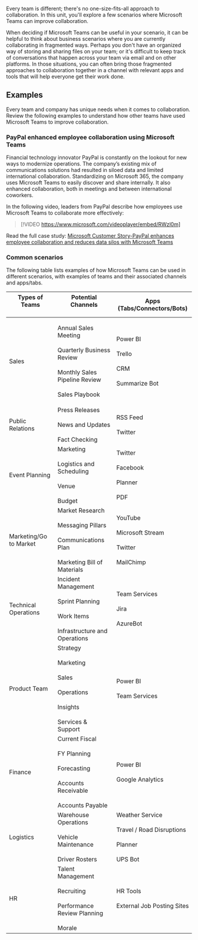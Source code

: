 Every team is different; there's no one-size-fits-all approach to collaboration. In this unit, you'll explore a few scenarios where Microsoft Teams can improve collaboration.

When deciding if Microsoft Teams can be useful in your scenario, it can be helpful to think about business scenarios where you are currently collaborating in fragmented ways. Perhaps you don't have an organized way of storing and sharing files on your team; or it's difficult to keep track of conversations that happen across your team via email and on other platforms. In those situations, you can often bring those fragmented approaches to collaboration together in a channel with relevant apps and tools that will help everyone get their work done.

## Examples

Every team and company has unique needs when it comes to collaboration. Review the following examples to understand how other teams have used Microsoft Teams to improve collaboration.

### PayPal enhanced employee collaboration using Microsoft Teams

Financial technology innovator PayPal is constantly on the lookout for new ways to modernize operations. The company’s existing mix of communications solutions had resulted in siloed data and limited international collaboration. Standardizing on Microsoft 365, the company uses Microsoft Teams to easily discover and share internally. It also enhanced collaboration, both in meetings and between international coworkers.

In the following video, leaders from PayPal describe how employees use Microsoft Teams to collaborate more effectively:

> [!VIDEO https://www.microsoft.com/videoplayer/embed/RWzl0m]

Read the full case study: [Microsoft Customer Story-PayPal enhances employee collaboration and reduces data silos with Microsoft Teams](https://customers.microsoft.com/story/794051-paypal-banking-capital-markets-teams?azure-portal=true)

### Common scenarios

The following table lists examples of how Microsoft Teams can be used in different scenarios, with examples of teams and their associated channels and apps/tabs.

| Types of Teams<br><br> | Potential Channels<br><br>                                                                                              | Apps (Tabs/Connectors/Bots)                                                                 |
| ---------------------- | ----------------------------------------------------------------------------------------------------------------------- | ------------------------------------------------------------------------------------------- |
| Sales                  | <p>Annual Sales Meeting<br><br>Quarterly Business Review<br><br>Monthly Sales Pipeline Review<br><br>Sales Playbook</p> | <p>Power BI<br><br>Trello<br><br>CRM<br><br>Summarize Bot</p>                               |
| Public Relations       | Press Releases<br><br>News and Updates<br><br>Fact Checking                                                             | <p>RSS Feed<br><br>Twitter</p>                                                              |
| Event Planning         | Marketing<br><br>Logistics and Scheduling<br><br>Venue<br><br>Budget                                                    | Twitter<br><br>Facebook<br><br>Planner<br><br>PDF                                           |
| Marketing/Go to Market | Market Research<br><br>Messaging Pillars<br><br>Communications Plan<br><br>Marketing Bill of Materials                  | YouTube<br><br>Microsoft Stream<br><br>Twitter<br><br>MailChimp                             |
| Technical Operations   | Incident Management<br><br>Sprint Planning<br><br>Work Items<br><br>Infrastructure and Operations                       | Team Services<br><br>Jira<br><br>AzureBot                                                   |
| Product Team           | Strategy<br><br>Marketing<br><br>Sales<br><br>Operations<br><br>Insights<br><br>Services &amp; Support                  | Power BI<br><br>Team Services                                                               |
| Finance                | Current Fiscal<br><br>FY Planning<br><br>Forecasting<br><br>Accounts Receivable<br><br>Accounts Payable                 | Power BI<br><br>Google Analytics                                                            |
| Logistics              | Warehouse Operations<br><br>Vehicle Maintenance<br><br>Driver Rosters                                                   | Weather Service<br><br>Travel / Road Disruptions<br><br>Planner<br><br>UPS Bot |
| HR                     | Talent Management<br><br>Recruiting<br><br>Performance Review Planning<br><br>Morale                                    | HR Tools<br><br>External Job Posting Sites                                   |
